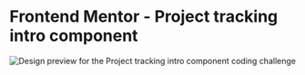 # Frontend Mentor - Project tracking intro component

![Design preview for the Project tracking intro component coding challenge](.app/design/desktop-preview.jpg)
